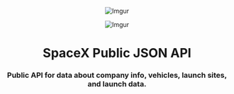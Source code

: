 <div align="center">

![Imgur](http://i.imgur.com/eL73Iit.png)

![Imgur](http://i.imgur.com/EdfIdgC.jpg)

# SpaceX Public JSON API
### Public API for data about company info, vehicles, launch sites, and launch data.

</div>
